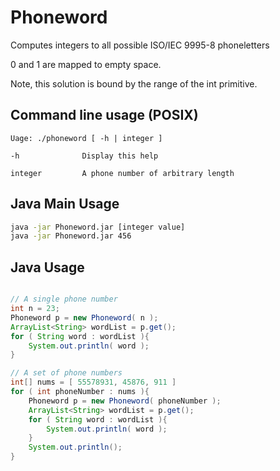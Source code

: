 # Phoneword
Computes integers to all possible ISO/IEC 9995-8 phoneletters

0 and 1 are mapped to empty space.

Note, this solution is bound by the range of the int primitive.

## Command line usage (POSIX)

```
Uage: ./phoneword [ -h | integer ]

-h              Display this help

integer         A phone number of arbitrary length
```

## Java Main Usage

```bash
java -jar Phoneword.jar [integer value]
java -jar Phoneword.jar 456
```

## Java Usage

```java

// A single phone number
int n = 23;
Phoneword p = new Phoneword( n );
ArrayList<String> wordList = p.get();
for ( String word : wordList ){
    System.out.println( word );
}

// A set of phone numbers
int[] nums = [ 55578931, 45876, 911 ]
for ( int phoneNumber : nums ){
    Phoneword p = new Phoneword( phoneNumber );
    ArrayList<String> wordList = p.get();
    for ( String word : wordList ){
        System.out.println( word );
    }
    System.out.println();
} 

```
